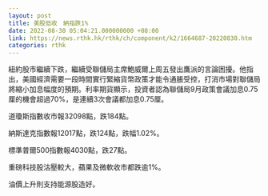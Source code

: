 ```yaml
---
layout: post
title: 美股低收　納指跌1%
date: 2022-08-30 05:04:21.000000000 +08:00
link: https://news.rthk.hk/rthk/ch/component/k2/1664687-20220830.htm
categories: rthk
---
```


紐約股市繼續下跌，繼續受聯儲局主席鮑威爾上周五發出鷹派的言論困擾。他指出，美國經濟需要一段時間實行緊縮貨幣政策才能令通脹受控，打消市場對聯儲局將縮小加息幅度的預期。利率期貨顯示，投資者認為聯儲局9月政策會議加息0.75厘的機會超過70%，是連續3次會議都加息0.75厘。

道瓊斯指數收市報32098點，跌184點。

納斯達克指數報12017點，跌124點，跌幅1.02%。

標準普爾500指數報4030點，跌27點。

重磅科技股沽壓較大，蘋果及微軟收市都跌逾1%。

油價上升則支持能源股造好。
